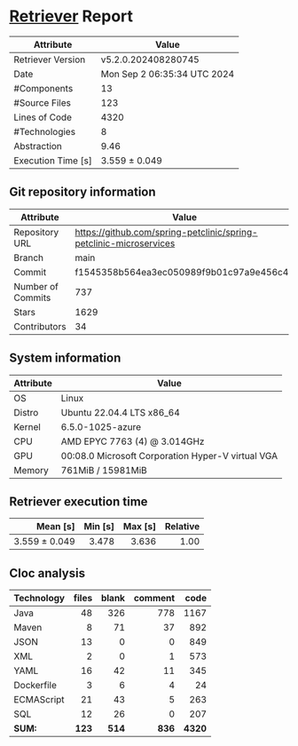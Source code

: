# [Retriever](https://github.com/PalladioSimulator/Palladio-ReverseEngineering-Retriever) Report
| Attribute          | Value |
| ------------------ | ----- |
| Retriever Version  | v5.2.0.202408280745 |
| Date               | Mon Sep  2 06:35:34 UTC 2024 |
| #Components        | 13 |
| #Source Files      | 123 |
| Lines of Code      | 4320 |
| #Technologies      | 8 |
| Abstraction        | 9.46 |
| Execution Time [s] | 3.559 ± 0.049  |

## Git repository information
|      Attribute    | Value |
| ----------------- | ----- |
| Repository URL    | https://github.com/spring-petclinic/spring-petclinic-microservices |
| Branch            | main |
| Commit            | f1545358b564ea3ec050989f9b01c97a9e456c49 |
| Number of Commits | 737 |
| Stars             | 1629 |
| Contributors      | 34 |


## System information
| Attribute | Value |
| --------- | ----- |
| OS | Linux  |
| Distro | Ubuntu 22.04.4 LTS x86_64  |
| Kernel | 6.5.0-1025-azure  |
| CPU | AMD EPYC 7763 (4) @ 3.014GHz  |
| GPU | 00:08.0 Microsoft Corporation Hyper-V virtual VGA  |
| Memory | 761MiB / 15981MiB  |

## Retriever execution time
| Mean [s] | Min [s] | Max [s] | Relative |
|---:|---:|---:|---:|
| 3.559 ± 0.049 | 3.478 | 3.636 | 1.00 |

## Cloc analysis

<!-- github.com/AlDanial/cloc v 1.90  T=0.43 s (358.2 files/s, 61203.0 lines/s) -->

|Technology|files|blank|comment|code|
|:-------|-------:|-------:|-------:|-------:|
|Java|48|326|778|1167|
|Maven|8|71|37|892|
|JSON|13|0|0|849|
|XML|2|0|1|573|
|YAML|16|42|11|345|
|Dockerfile|3|6|4|24|
|ECMAScript|21|43|5|263|
|SQL|12|26|0|207|
|**SUM:**|**123**|**514**|**836**|**4320**|
